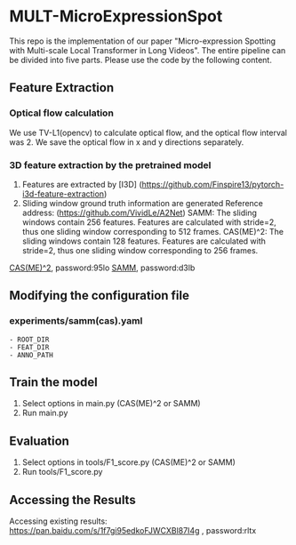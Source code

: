 # MULT-MicroExpressionSpot
This repo is the implementation of our paper "Micro-expression Spotting with Multi-scale Local Transformer in Long Videos". The entire pipeline can be divided into five parts. Please use the code by the following content.

## Feature Extraction
### Optical flow calculation
We use TV-L1(opencv) to calculate optical flow, and the optical flow interval was 2. We save the optical flow in x and y directions separately.

### 3D feature extraction by the pretrained model
1) Features are extracted by [I3D] (https://github.com/Finspire13/pytorch-i3d-feature-extraction)
2) Sliding window ground truth information are generated
Reference address: (https://github.com/VividLe/A2Net)
SAMM: The sliding windows contain 256 features. Features are calculated with stride=2, thus one sliding window corresponding to 512 frames.
CAS(ME)^2: The sliding windows contain 128 features. Features are calculated with stride=2, thus one sliding window corresponding to 256 frames.

[CAS(ME)^2](https://pan.baidu.com/s/1z_jB7vkoHBf5MaoQ0Ky1KQ ), password:95lo
[SAMM](https://pan.baidu.com/s/1HzmuhuEQ0PyvIqfZHouzdA), password:d3lb 

## Modifying the configuration file
### experiments/samm(cas).yaml
    - ROOT_DIR
    - FEAT_DIR
    - ANNO_PATH

## Train the model
1) Select options in main.py (CAS(ME)^2 or SAMM)
2) Run main.py

## Evaluation
1) Select options in tools/F1_score.py (CAS(ME)^2 or SAMM)
2) Run tools/F1_score.py

## Accessing the Results 
Accessing existing results: https://pan.baidu.com/s/1f7gi95edkoFJWCXBl87I4g , password:rltx
